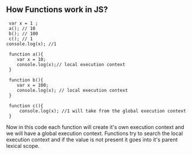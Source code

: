 ## How Functions work in JS? 
```JS
 var x = 1 ; 
 a(); // 10
 b(); // 100
 c(); // 1
console.log(x); //1

 function a(){
    var x = 10;
    console.log(x);// local execution context
 }

 function b(){
    var x = 100; 
    console.log(x); // local execution context
 }

 function c(){
     console.log(x); //1 will take from the global execution context
 }
```

Now in this code each function will create it's own execution context and we will have a global execution context. Functions try to search the local execution context and if the value is not present it goes into it's parent lexical scope. 
